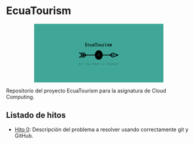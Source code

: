 # EcuaTourism

<p align='center'>
<img src="./docs/imgs/EcuaTourism_logo.png" alt="drawing" height="160" width=70% align='center'/>
</p>

Repositorio del proyecto EcuaTourism para la asignatura de Cloud Computing.

## Listado de hitos

* [Hito 0](https://github.com/Roark98/EcuaTourism/tree/main/docs/hito_0): Descripción del problema a resolver usando correctamente git y GitHub.
